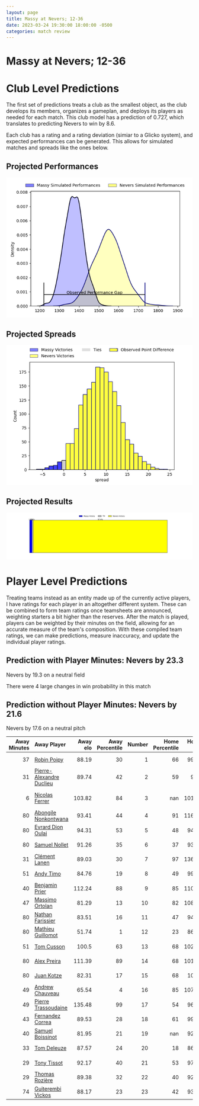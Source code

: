 ```yaml
---  
layout: page  
title: Massy at Nevers; 12-36  
date: 2023-03-24 19:30:00 18:00:00 -0500  
categories: match review  
---
```

# Massy at Nevers; 12-36

# Club Level Predictions


The first set of predictions treats a club as the smallest object, as the club develops its members, organizes a gameplan, and deploys its players as needed for each match. This club model has a prediction of 0.727, which translates to predicting Nevers to win by 8.6.

Each club has a rating and a rating deviation (simiar to a Glicko system), and expected performances can be generated. This allows for simulated matches and spreads like the ones below.
## Projected Performances


![Projected Performances](plots/performances_2023-03-24-Nevers-Massy.png)
## Projected Spreads


![Projected Spreads](plots/spreads_2023-03-24-Nevers-Massy.png)
## Projected Results


![Projected Results](plots/resultbar_2023-03-24-Nevers-Massy.png)
# Player Level Predictions


Treating teams instead as an entity made up of the currently active players, I have ratings for each player in an altogether different system. These can be combined to form team ratings once teamsheets are announced, weighting starters a bit higher than the reserves. After the match is played, players can be weighted by their minutes on the field, allowing for an accurate measure of the team's composition. With these compiled team ratings, we can make predictions, measure inaccuracy, and update the individual player ratings.
## Prediction with Player Minutes: Nevers by 23.3


Nevers by 19.3 on a neutral field

There were 4 large changes in win probability in this match
## Prediction without Player Minutes: Nevers by 21.6


Nevers by 17.6 on a neutral pitch



|   Away Minutes | Away Player                                                                     |   Away elo |   Away Percentile |   Number |   Home Percentile |   Home elo | Home Player                                                           |   Home Minutes |
|---------------:|:--------------------------------------------------------------------------------|-----------:|------------------:|---------:|------------------:|-----------:|:----------------------------------------------------------------------|---------------:|
|             37 | [Robin Poipy](..//playerfiles//RobinPoipy_cleaned.md)                           |      88.19 |                30 |        1 |                66 |      99.79 | [Kamaliele Tufele](..//playerfiles//KamalieleTufele_cleaned.md)       |             40 |
|             31 | [Pierre-Alexandre Duclieu](..//playerfiles//Pierre-AlexandreDuclieu_cleaned.md) |      89.74 |                42 |        2 |                59 |      98.7  | [Issam Hamel](..//playerfiles//IssamHamel_cleaned.md)                 |             61 |
|              6 | [Nicolas Ferrer](..//playerfiles//NicolasFerrer_cleaned.md)                     |     103.82 |                84 |        3 |               nan |     101.72 | [Sosefo Tapu Falatea](..//playerfiles//SosefoTapuFalatea_cleaned.md)  |             40 |
|             80 | [Abongile Nonkontwana](..//playerfiles//AbongileNonkontwana_cleaned.md)         |      93.41 |                44 |        4 |                91 |     116.92 | [Maxence Barjaud](..//playerfiles//MaxenceBarjaud_cleaned.md)         |             80 |
|             80 | [Evrard Dion Oulai](..//playerfiles//EvrardDionOulai_cleaned.md)                |      94.31 |                53 |        5 |                48 |      94.84 | [Maka Polutele](..//playerfiles//MakaPolutele_cleaned.md)             |             54 |
|             80 | [Samuel Nollet](..//playerfiles//SamuelNollet_cleaned.md)                       |      91.26 |                35 |        6 |                37 |      93.68 | [Julien Kazubek](..//playerfiles//JulienKazubek_cleaned.md)           |             80 |
|             31 | [Clément Lanen](..//playerfiles//ClémentLanen_cleaned.md)                       |      89.03 |                30 |        7 |                97 |     136.62 | [Hugues Bastide](..//playerfiles//HuguesBastide_cleaned.md)           |             80 |
|             51 | [Andy Timo](..//playerfiles//AndyTimo_cleaned.md)                               |      84.76 |                19 |        8 |                49 |      99.01 | [Shaun Adendorff](..//playerfiles//ShaunAdendorff_cleaned.md)         |             54 |
|             40 | [Benjamin Prier](..//playerfiles//BenjaminPrier_cleaned.md)                     |     112.24 |                88 |        9 |                85 |     110.77 | [Arthurs Barbier](..//playerfiles//ArthursBarbier_cleaned.md)         |             40 |
|             47 | [Massimo Ortolan](..//playerfiles//MassimoOrtolan_cleaned.md)                   |      81.29 |                13 |       10 |                82 |     108.57 | [Shaun Reynolds](..//playerfiles//ShaunReynolds_cleaned.md)           |             80 |
|             80 | [Nathan Farissier](..//playerfiles//NathanFarissier_cleaned.md)                 |      83.51 |                16 |       11 |                47 |      94.93 | [Lucas Blanc](..//playerfiles//LucasBlanc_cleaned.md)                 |             57 |
|             80 | [Mathieu Guillomot](..//playerfiles//MathieuGuillomot_cleaned.md)               |      51.74 |                 1 |       12 |                23 |      86.06 | [Rudy Derrieux](..//playerfiles//RudyDerrieux_cleaned.md)             |             80 |
|             51 | [Tom Cusson](..//playerfiles//TomCusson_cleaned.md)                             |     100.5  |                63 |       13 |                68 |     102.45 | [Leonard Paris](..//playerfiles//LeonardParis_cleaned.md)             |             80 |
|             80 | [Alex Preira](..//playerfiles//AlexPreira_cleaned.md)                           |     111.39 |                89 |       14 |                68 |     101.98 | [Christian Ambadiang](..//playerfiles//ChristianAmbadiang_cleaned.md) |             80 |
|             80 | [Juan Kotze](..//playerfiles//JuanKotze_cleaned.md)                             |      82.31 |                17 |       15 |                68 |     103.2  | [Kylian Jaminet](..//playerfiles//KylianJaminet_cleaned.md)           |             61 |
|             49 | [Andrew Chauveau](..//playerfiles//AndrewChauveau_cleaned.md)                   |      65.54 |                 4 |       16 |                85 |     107.48 | [Aitor Kitutu](..//playerfiles//AitorKitutu_cleaned.md)               |             40 |
|             49 | [Pierre Trassoudaine](..//playerfiles//PierreTrassoudaine_cleaned.md)           |     135.48 |                99 |       17 |                54 |      96.21 | [Aselo Ikahehegi](..//playerfiles//AseloIkahehegi_cleaned.md)         |             40 |
|             43 | [Fernandez Correa](..//playerfiles//FernandezCorrea_cleaned.md)                 |      89.53 |                28 |       18 |                61 |      99.29 | [Yoan Cottin](..//playerfiles//YoanCottin_cleaned.md)                 |             40 |
|             40 | [Samuel Boissinot](..//playerfiles//SamuelBoissinot_cleaned.md)                 |      81.95 |                21 |       19 |               nan |      92.59 | [Lasha Jaiani](..//playerfiles//LashaJaiani_cleaned.md)               |             26 |
|             33 | [Tom Deleuze](..//playerfiles//TomDeleuze_cleaned.md)                           |      87.57 |                24 |       20 |                18 |      86.25 | [Steven David](..//playerfiles//StevenDavid_cleaned.md)               |             26 |
|             29 | [Tony Tissot](..//playerfiles//TonyTissot_cleaned.md)                           |      92.17 |                40 |       21 |                53 |      97.92 | [Yohan Le Bourhis](..//playerfiles//YohanLeBourhis_cleaned.md)        |             23 |
|             29 | [Thomas Rozière](..//playerfiles//ThomasRozière_cleaned.md)                     |      89.38 |                32 |       22 |                40 |      92.27 | [Thomas Zenon](..//playerfiles//ThomasZenon_cleaned.md)               |             19 |
|             74 | [Guiterembi Vickos](..//playerfiles//GuiterembiVickos_cleaned.md)               |      88.17 |                23 |       23 |                42 |      93.29 | [Quentin Beaudaux](..//playerfiles//QuentinBeaudaux_cleaned.md)       |             19 |

